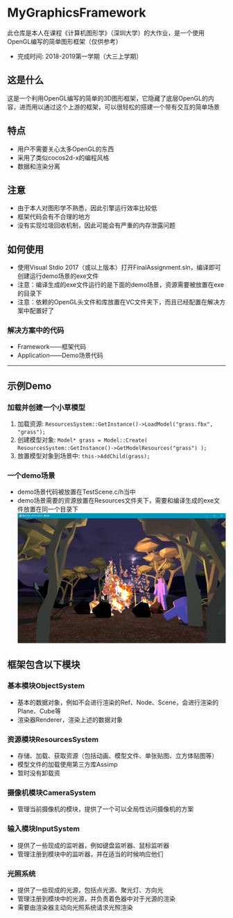 # MyGraphicsFramework
此仓库是本人在课程《计算机图形学》（深圳大学）的大作业，是一个使用OpenGL编写的简单图形框架（仅供参考）
- 完成时间: 2018-2019第一学期（大三上学期）

## 这是什么
这是一个利用OpenGL编写的简单的3D图形框架，它隐藏了底层OpenGL的内容，进而用以通过这个上游的框架，可以很轻松的搭建一个带有交互的简单场景

## 特点
- 用户不需要关心太多OpenGL的东西
- 采用了类似cocos2d-x的编程风格
- 数据和渲染分离

## 注意
- 由于本人对图形学不熟悉，因此引擎运行效率比较低
- 框架代码会有不合理的地方
- 没有实现垃圾回收机制，因此可能会有严重的内存泄露问题

## 如何使用
- 使用Visual Stdio 2017（或以上版本）打开FinalAssignment.sln，编译即可创建运行demo场景的exe文件
- 注意：编译生成的exe文件运行的是下面的demo场景，资源需要被放置在exe的目录下
- 注意：依赖的OpenGL头文件和库放置在VC文件夹下，而且已经配置在解决方案中配置好了
### 解决方案中的代码
- Framework——框架代码
- Application——Demo场景代码

---

## 示例Demo
### 加载并创建一个小草模型
1. 加载资源: `ResourcesSystem::GetInstance()->LoadModel("grass.fbx", "grass");`
2. 创建模型对象: `Model* grass = Model::Create( ResourcesSystem::GetInstance()->GetModelResources("grass") );`
3. 放置模型对象到场景中: `this->AddChild(grass);`
### 一个demo场景
- demo场景代码被放置在TestScene.c/h当中
- demo场景需要的资源放置在Resources文件夹下，需要和编译生成的exe文件放置在同一个目录下
![demo](https://github.com/UnknownArkish/MyGraphicsFramework-SZU-/blob/master/DemoScreenshot/demo1.png "demo")

## 框架包含以下模块
### 基本模块ObjectSystem
- 基本的数据对象，例如不会进行渲染的Ref、Node、Scene，会进行渲染的Plane、Cube等
- 渲染器Renderer，渲染上述的数据对象
### 资源模块ResourcesSystem
- 存储、加载、获取资源（包括动画、模型文件、单张贴图、立方体贴图等）
- 模型文件的加载使用第三方库Assimp
- 暂时没有卸载资
### 摄像机模块CameraSystem
- 管理当前摄像机的模块，提供了一个可以全局性访问摄像机的方案
### 输入模块InputSystem
- 提供了一些现成的监听器，例如键盘监听器、鼠标监听器
- 管理注册到模块中的监听器，并在适当的时候响应他们
### 光照系统
- 提供了一些现成的光源，包括点光源、聚光灯、方向光
- 管理注册到模块中的光源，并负责着色器中对于光源的渲染
- 需要由渲染器主动向光照系统请求光照渲染
